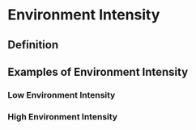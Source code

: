 # Environment Intensity

## Definition




## Examples of Environment Intensity



### Low Environment Intensity



### High Environment Intensity

